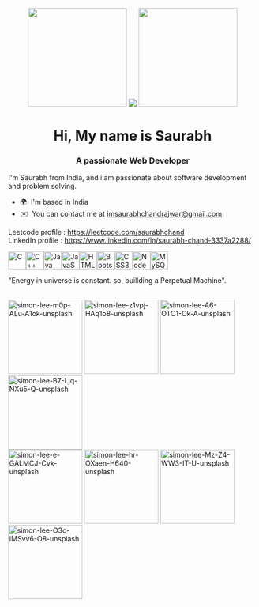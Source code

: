 <p align="center"> <img src="https://octodex.github.com/images/daftpunktocat-thomas.gif" height="200px" width="200px"> <img src="giif.gif" /> <img src="https://octodex.github.com/images/daftpunktocat-guy.gif" height="200px" width="200px"> </p>





<h1 align="center" >Hi, My name is Saurabh</h1>


<h3 align="center" >A passionate Web Developer</h3>
                                              

I'm Saurabh from India, and i am passionate about software development and problem solving.<br>

*   🌍  I'm based in India
*   ✉️  You can contact me at [imsaurabhchandrajwar@gmail.com](mailto:imsaurabhchandrajwar@gmail.com)



Leetcode profile : https://leetcode.com/saurabhchand <br> LinkedIn profile : https://www.linkedin.com/in/saurabh-chand-3337a2288/




<p align="left">
<a href="https://docs.microsoft.com/en-us/cpp/?view=msvc-170" target="_blank" rel="noreferrer"><img src="https://raw.githubusercontent.com/danielcranney/readme-generator/main/public/icons/skills/c-colored.svg" width="36" height="36" alt="C" /></a><a href="https://docs.microsoft.com/en-us/cpp/?view=msvc-170" target="_blank" rel="noreferrer"><img src="https://raw.githubusercontent.com/danielcranney/readme-generator/main/public/icons/skills/cplusplus-colored.svg" width="36" height="36" alt="C++" /></a><a href="https://www.oracle.com/java/" target="_blank" rel="noreferrer"><img src="https://raw.githubusercontent.com/danielcranney/readme-generator/main/public/icons/skills/java-colored.svg" width="36" height="36" alt="Java" /></a><a href="https://developer.mozilla.org/en-US/docs/Web/JavaScript" target="_blank" rel="noreferrer"><img src="https://raw.githubusercontent.com/danielcranney/readme-generator/main/public/icons/skills/javascript-colored.svg" width="36" height="36" alt="JavaScript" /></a><a href="https://developer.mozilla.org/en-US/docs/Glossary/HTML5" target="_blank" rel="noreferrer"><img src="https://raw.githubusercontent.com/danielcranney/readme-generator/main/public/icons/skills/html5-colored.svg" width="36" height="36" alt="HTML5" /></a><a href="https://getbootstrap.com/" target="_blank" rel="noreferrer"><img src="https://raw.githubusercontent.com/danielcranney/readme-generator/main/public/icons/skills/bootstrap-colored.svg" width="36" height="36" alt="Bootstrap" /></a><a href="https://www.w3.org/TR/CSS/#css" target="_blank" rel="noreferrer"><img src="https://raw.githubusercontent.com/danielcranney/readme-generator/main/public/icons/skills/css3-colored.svg" width="36" height="36" alt="CSS3" /></a><a href="https://nodejs.org/en/" target="_blank" rel="noreferrer"><img src="https://raw.githubusercontent.com/danielcranney/readme-generator/main/public/icons/skills/nodejs-colored.svg" width="36" height="36" alt="NodeJS" /></a><a href="https://www.mysql.com/" target="_blank" rel="noreferrer"><img src="https://raw.githubusercontent.com/danielcranney/readme-generator/main/public/icons/skills/mysql-colored.svg" width="36" height="36" alt="MySQL" /></a>
  </p>
                 
"Energy in universe is constant. so, buillding a Perpetual Machine".

<br>
<a href="https://ibb.co/QCMqqLB"><img height="150px" width="150px" src="https://i.ibb.co/k9Xrrjn/simon-lee-m0p-ALu-A1ok-unsplash.jpg" alt="simon-lee-m0p-ALu-A1ok-unsplash" border="0"></a>
<a href="https://ibb.co/SBZKPWN"><img height="150px" width="150px"  src="https://i.ibb.co/ZxbhVtd/simon-lee-z1vpj-HAq1o8-unsplash.jpg" alt="simon-lee-z1vpj-HAq1o8-unsplash" border="0" /></a>
<a href="https://ibb.co/hD1zKw8"><img  height="150px" width="150px" src="https://i.ibb.co/hD1zKw8/simon-lee-A6-OTC1-Ok-A-unsplash.jpg" alt="simon-lee-A6-OTC1-Ok-A-unsplash" border="0" /></a>
<a href="https://ibb.co/j4KHyqh"><img height="150px" width="150px"  src="https://i.ibb.co/4NyJ8CW/simon-lee-B7-Ljq-NXu5-Q-unsplash.jpg" alt="simon-lee-B7-Ljq-NXu5-Q-unsplash" border="0" /></a><br>
<a href="https://ibb.co/Y35nckC"><img height="150px" width="150px" src="https://i.ibb.co/yXzv6y9/simon-lee-e-GALMCJ-Cvk-unsplash.jpg" alt="simon-lee-e-GALMCJ-Cvk-unsplash" border="0" /></a>
<a href="https://ibb.co/y4nG3Ss"><img height="150px" width="150px"  src="https://i.ibb.co/7kJ894y/simon-lee-hr-OXaen-H640-unsplash.jpg" alt="simon-lee-hr-OXaen-H640-unsplash" border="0" /></a>
<a href="https://ibb.co/PNwr9NB"><img height="150px" width="150px" src="https://i.ibb.co/0chnFcP/simon-lee-Mz-Z4-WW3-IT-U-unsplash.jpg" alt="simon-lee-Mz-Z4-WW3-IT-U-unsplash" border="0" /></a>
<a href="https://ibb.co/7WnZswC"><img height="150px" width="150px" src="https://i.ibb.co/2tvCGDh/simon-lee-O3o-IMSvv6-O8-unsplash.jpg" alt="simon-lee-O3o-IMSvv6-O8-unsplash" border="0" /></a>
